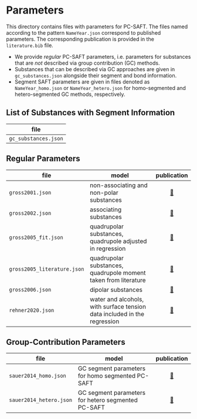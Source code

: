 # Parameters

This directory contains files with parameters for PC-SAFT.
The files named according to the pattern `NameYear.json` correspond to published parameters. The corresponding publication is provided in the `literature.bib` file.

- We provide *regular* PC-SAFT parameters, i.e. parameters for substances that are *not* described via group contribution (GC) methods.
- Substances that can be described via GC approaches are given in `gc_substances.json` alongside their segment and bond information.
- Segment SAFT parameters are given in files denoted as `NameYear_homo.json` or `NameYear_hetero.json` for homo-segmented and hetero-segmented GC methods, respectively.

## List of Substances with Segment Information

|file|
|-|
`gc_substances.json` | GC segment parameters for homo segmented PC-SAFT |


## Regular Parameters

|file|model|publication|
|-|-|:-:|
`gross2001.json` | non-associating and non-polar substances| [&#128279;](https://doi.org/10.1021/ie0003887)
`gross2002.json` | associating substances | [&#128279;](https://doi.org/10.1021/ie010954d)
`gross2005_fit.json` | quadrupolar substances, quadrupole adjusted in regression | [&#128279;](https://doi.org/10.1002/aic.10502)
`gross2005_literature.json` | quadrupolar substances, quadrupole moment taken from literature | [&#128279;](https://doi.org/10.1002/aic.10502)
`gross2006.json` | dipolar substances | [&#128279;](https://doi.org/10.1002/aic.10683)
`rehner2020.json` | water and alcohols, with surface tension data included in the regression | [&#128279;](https://doi.org/10.1021/acs.jced.0c00684)

## Group-Contribution Parameters

|file|model|publication|
|-|-|:-:|
`sauer2014_homo.json` | GC segment parameters for homo segmented PC-SAFT | [&#128279;](https://doi.org/10.1021/ie502203w) |
`sauer2014_hetero.json` | GC segment parameters for hetero segmented PC-SAFT | [&#128279;](https://doi.org/10.1021/ie502203w)

